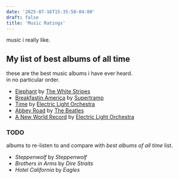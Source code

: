 ```yaml
---
date: '2025-07-16T15:35:50-04:00'
draft: false
title: 'Music Ratings'
---
```

music i really like.

<!--more-->

## My list of best albums of all time
these are the best music albums i have ever heard.  
in no particular order.

- [Elephant](https://open.spotify.com/album/6D9urpsOWWKtYvF6PaorGE?si=P654ycK_S0O-gQkLKgAA4g%0A)
  by [The White Stripes](https://en.wikipedia.org/wiki/The_White_Stripes)
- [Breakfastin America](https://open.spotify.com/album/7i75GRwJbhDDiLi2uQHTtZ?si=9j7hXiCoSDWl9IrfILN01A)
  by [Supertramp](https://en.wikipedia.org/wiki/Supertramp)
- [Time](https://open.spotify.com/album/4k1GJg2poyo6hwWLqJn9C2?si=CBcGXM0QTQiC8c8t9Zhb1Q)
  by [Electric Light Orchestra](https://en.wikipedia.org/wiki/Electric_Light_Orchestra)
- [Abbey Road](https://open.spotify.com/album/0ETFjACtuP2ADo6LFhL6HN?si=29RwymdcQUKhxMhQAXN1hQ)
  by [The Beatles](https://en.wikipedia.org/wiki/The_Beatles)
- [A New World Record](https://open.spotify.com/album/7a35UzxXYuKQGMGImyB0Un?si=Vc2s9ooIQx6Gf9Hv5K9i4Q)
  by [Electric Light Orchestra](https://en.wikipedia.org/wiki/Electric_Light_Orchestra)

### TODO
albums to re-listen to and compare with _best albums of all time_ list.

- _Steppenwolf_ by _Steppenwolf_
- _Brothers in Arms_ by _Dire Straits_
- _Hotel California_ by _Eagles_
